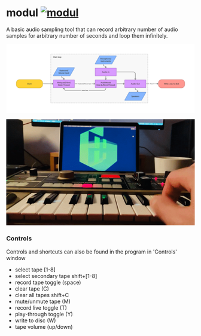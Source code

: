 # modul [![modul](https://github.com/zehreken/modul/workflows/modul/badge.svg)](https://github.com/zehreken/modul/actions)

A basic audio sampling tool that can record arbitrary number of audio samples for arbitrary number of seconds and loop them infinitely.

![flow](docs/modul_flow.png)

[![Showcase video](docs/showcase.gif)](https://youtu.be/6XSSVz3wmxw)

### Controls
Controls and shortcuts can also be found in the program in 'Controls' window
- select tape [1-8]
- select secondary tape shift+[1-8]
- record tape toggle (space)
- clear tape (C)
- clear all tapes shift+C
- mute/unmute tape (M)
- record live toggle (T)
- play-through toggle (Y)
- write to disc (W)
- tape volume (up/down)